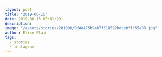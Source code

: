```yaml
---
layout: post
title: "2019-06-15"
date: 2019-06-15 05:01:29
description: 
image: "/assets/stories/201906/0d4d475b94b7f518592bdcebffc55a83.jpg"
author: Elise Plain
tags: 
  - stories
  - instagram
---
```



<p></p>

